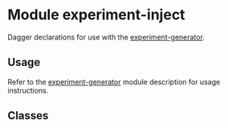 # Module experiment-inject

Dagger declarations for use with the [experiment-generator].

## Usage

Refer to the [experiment-generator] module description for usage instructions.

## Classes

[experiment-generator]: https://illarionov.github.io/pixnews-anvil-codegen/activity-generator/
